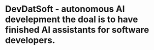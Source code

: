 # DevDatSoft - autonomous AI develepment the doal is to have finished AI assistants for software developers.
